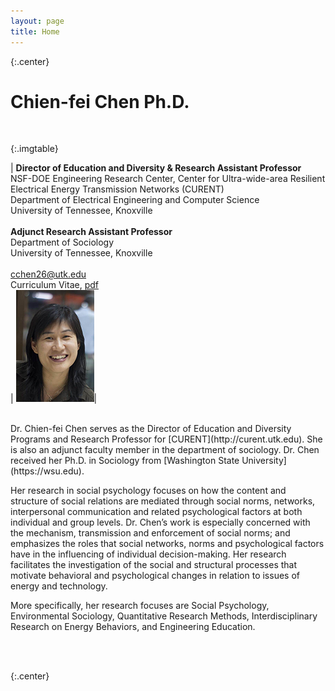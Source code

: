 ```yaml
---
layout: page
title: Home
---
```

{:.center}
# **Chien-fei Chen Ph.D.** #
<br />

{:.imgtable}

|  **Director of Education and Diversity & Research Assistant Professor** <br>
    NSF-DOE Engineering Research Center, Center for Ultra-wide-area Resilient Electrical Energy Transmission Networks (CURENT)<br>
    Department of Electrical Engineering and Computer Science<br>
    University of Tennessee, Knoxville<br>
    <br />
    <b>Adjunct Research Assistant Professor</b><br>
    Department of Sociology<br>
    University of Tennessee, Knoxville<br>
    <br>
    <i class="fa fa-envelope fa-fw"></i><a href= "mailto:cchen26@utk.edu" > cchen26@utk.edu</a><br>
    <i class="fa fa-file-text fa-fw"></i> Curriculum Vitae, <a href= "/assets/lib/Chien-fei_Chen_CV.pdf" > pdf </a><br> | ![Chien-fei's Pic](assets/img/Chien-fei-Chen.png)| 


<br />
Dr. Chien-fei Chen serves as the Director of Education and Diversity Programs and Research Professor for [CURENT](http://curent.utk.edu). She is also an adjunct faculty member 
in the department of sociology. Dr. Chen received her Ph.D. in Sociology from [Washington State University](https://wsu.edu).

Her research in social psychology focuses on how the content and structure of social relations are mediated through social norms, networks, interpersonal
communication and related psychological factors at both individual and group levels. Dr. Chen’s work is especially concerned with the mechanism, transmission
and enforcement of social norms; and emphasizes the roles that social networks, norms and psychological factors have in the influencing of individual 
decision-making. Her research facilitates the investigation of the social and structural processes that motivate behavioral and psychological changes
in relation to issues of energy and technology.

More specifically, her research focuses are Social Psychology, Environmental Sociology, Quantitative Research Methods, Interdisciplinary Research on Energy
 Behaviors, and Engineering Education.

<br />
<br />

{:.center}